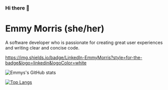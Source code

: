 ### Hi there 👋
# Emmy Morris (she/her)
A software developer who is passionate for creating great user experiences and writing clear and concise code. 

https://img.shields.io/badge/LinkedIn-EmmyMorris?style=for-the-badge&logo=linkedin&logoColor=white

![Emmys's GitHub stats](https://github-readme-stats.vercel.app/api?username=emmymorris&show_icons=true&theme=tokyonight)


[![Top Langs](https://github-readme-stats.vercel.app/api/top-langs/?username=emmymorris&theme=tokyonight&layout=compact)](https://github.com/emmymorris/github-readme-stats)
